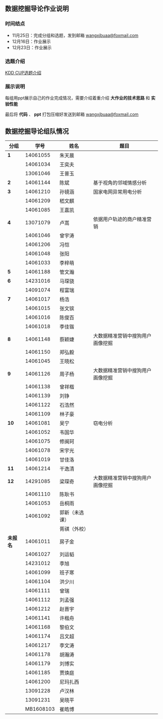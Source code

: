 ## 数据挖掘导论作业说明

### 时间结点

- 11月25日：完成分组和选题，发到邮箱 [wangxjbuaa@foxmail.com](mailto://wangxjbuaa@foxmail.com)
- 12月16日：作业展示
- 12月23日：作业展示

### 选题介绍

[KDD CUP选题介绍](http://sugarspectre.github.io/kddcup.html)

### 展示说明

每组用ppt展示自己的作业完成情况，需要介绍着重介绍 **大作业的技术思路** 和 **实验性能** 

最后将 **代码** 、 **ppt** 打包压缩好发送到邮箱  [wangxjbuaa@foxmail.com](mailto://wangxjbuaa@foxmail.com)

## 数据挖掘导论组队情况

| 分组      | 学号        | 姓名      | 题目               |
| ------- | --------- | ------- | ---------------- |
| **1**   | 14061055  | 朱天晨     |                  |
|         | 14061034  | 王奕夫     |                  |
|         | 13061046  | 王普玉     |                  |
| **2**   | 14061144  | 陈斌      | 基于视角的邻域情感分析      |
| **3**   | 14061210  | 孙镜涵     | 国家电网异常用电分析       |
|         | 14061209  | 嵇文麒     |                  |
|         | 14061085  | 王嘉凯     |                  |
| **4**   | 13071079  | 卢嵩      | 依据用户轨迹的商户精准营销    |
|         | 14061046  | 曾宇涛     |                  |
|         | 14061206  | 冯恺      |                  |
|         | 14061048  | 张阳      |                  |
|         | 14061033  | 李梓萌     |                  |
| **5**   | 14061188  | 管文瀚     |                  |
| **6**   | 14231016  | 马琛骁     |                  |
|         | 14091074  | 程富瑞     |                  |
| **7**   | 14061017  | 杨浩      |                  |
|         | 14061015  | 张文镔     |                  |
|         | 14061016  | 陈俊百     |                  |
|         | 14061018  | 李佳锴     |                  |
| **8**   | 14061148  | 蔡颖婕     | 大数据精准营销中搜狗用户画像挖掘 |
|         | 14061150  | 郑弘毅     |                  |
|         | 14061045  | 王晓松     |                  |
| **9**   | 14061126  | 周子杨     | 大数据精准营销中搜狗用户画像挖掘 |
|         | 14061138  | 曾祥楷     |                  |
|         | 14061139  | 刘铮      |                  |
|         | 14061122  | 石浩然     |                  |
|         | 14061109  | 林子豪     |                  |
| **10**  | 14061081  | 吴宁      | 窃电分析             |
|         | 14061052  | 韦国华     |                  |
|         | 14061075  | 修闽珂     |                  |
|         | 14061078  | 宋宇光     |                  |
|         | 14061019  | 甘佳洛     |                  |
| **11**  | 14061214  | 干逸清     |                  |
| **12**  | 14291085  | 梁琛奇     | 大数据精准营销中搜狗用户画像挖掘 |
|         | 14061110  | 陈耿书     |                  |
|         | 14061053  | 岳桐雨     |                  |
|         | 14061092  | 郭新（未选课） |                  |
|         |           | 胥祺（外校）  |                  |
| **未报名** | 14061011  | 房子金     |                  |
|         | 14061027  | 刘运韬     |                  |
|         | 14231012  | 李旭      |                  |
|         | 14061099  | 班子寒     |                  |
|         | 14061104  | 洪少川     |                  |
|         | 14061111  | 曾瑞      |                  |
|         | 14061112  | 刘孟强     |                  |
|         | 14061212  | 赵晋宇     |                  |
|         | 14061141  | 许楷舟     |                  |
|         | 14061168  | 黎伯文     |                  |
|         | 14061174  | 吕文超     |                  |
|         | 14061217  | 李文涛     |                  |
|         | 14061178  | 胡瀚涛     |                  |
|         | 14061179  | 刘博实     |                  |
|         | 14061185  | 贾焕庭     |                  |
|         | 14061200  | 尼玛扎西    |                  |
|         | 13091228  | 卢汉林     |                  |
|         | 13091231  | 吴晓平     |                  |
|         | MB1608103 | 崔皓博     |                  |



